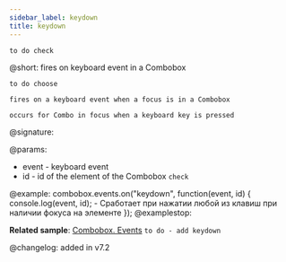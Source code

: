 ```yaml
---
sidebar_label: keydown 
title: keydown 
---     
```


`to do check`

@short: fires on keyboard event in a Combobox

``` 
to do choose

fires on a keyboard event when a focus is in a Combobox 

occurs for Combo in focus when a keyboard key is pressed
```

@signature: 

@params: 
- event - keyboard event 
- id - id of the element of the Combobox `check` 

@example:
combobox.events.on("keydown", function(event, id) {
    console.log(event, id); - Сработает при нажатии любой из клавиш при наличии фокуса на элементе
});
@examplestop:

**Related sample**: [Combobox. Events](https://snippet.dhtmlx.com/n70eqx5l) `to do - add keydown`

@changelog: added in v7.2

